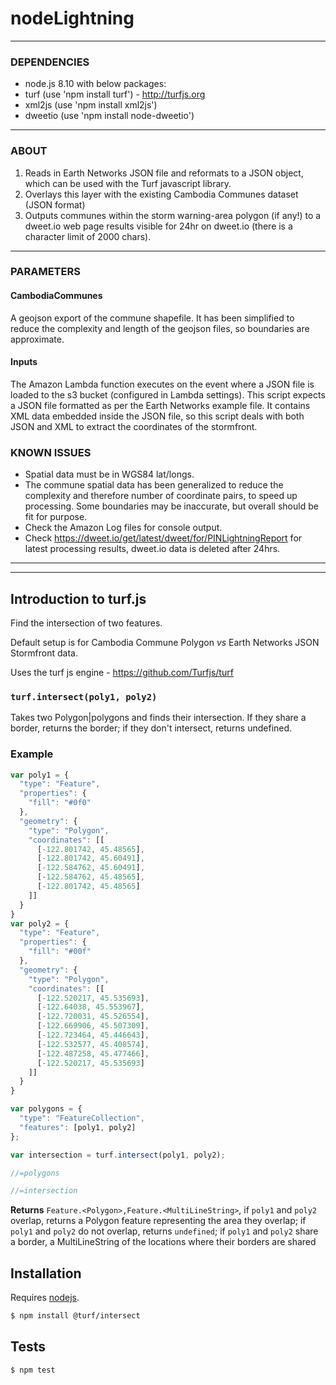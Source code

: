 # nodeLightning

---------------------------------------------------------------------------------------------
### DEPENDENCIES 
- node.js 8.10 with below packages:
- turf (use 'npm install turf') - http://turfjs.org
- xml2js (use 'npm install xml2js') 
- dweetio (use 'npm install node-dweetio')
---------------------------------------------------------------------------------------------
### ABOUT
 1. Reads in Earth Networks JSON file and reformats to a JSON object, which can be
 		used with the Turf javascript library.
 2. Overlays this layer with the existing Cambodia Communes dataset (JSON format)
 3. Outputs communes within the storm warning-area polygon (if any!) to a dweet.io web page
		results visible for 24hr on dweet.io (there is a character limit of 2000 chars).
---------------------------------------------------------------------------------------------
### PARAMETERS
 #### CambodiaCommunes
A geojson export of the commune shapefile. It has been simplified
to reduce the complexity and length of the geojson files, so boundaries 
are approximate.
 #### Inputs 
 The Amazon Lambda function executes on the event where a JSON file is loaded to the
 s3 bucket (configured in Lambda settings). This script expects a JSON file formatted
 as per the Earth Networks example file. It contains XML data embedded inside the
 JSON file, so this script deals with both JSON and XML to extract the coordinates
 of the stormfront.

### KNOWN ISSUES
 - Spatial data must be in WGS84 lat/longs. 
 - The commune spatial data has been generalized to reduce the complexity and therefore
		number of coordinate pairs, to speed up processing. Some boundaries may be inaccurate,
		but overall should be fit for purpose.
 - Check the Amazon Log files for console output.
 - Check https://dweet.io/get/latest/dweet/for/PINLightningReport for latest processing results,
			dweet.io data is deleted after 24hrs.

			
---------------------------------------------------------------------------------------------
---------------------------------------------------------------------------------------------
			
## Introduction to turf.js 

Find the intersection of two features.

Default setup is for Cambodia Commune Polygon *vs* Earth Networks JSON Stormfront data.

Uses the turf js engine - https://github.com/Turfjs/turf

### `turf.intersect(poly1, poly2)`

Takes two Polygon|polygons and finds their intersection. If they share a border, returns the border; if they don't intersect, returns undefined.

### Example

```js
var poly1 = {
  "type": "Feature",
  "properties": {
    "fill": "#0f0"
  },
  "geometry": {
    "type": "Polygon",
    "coordinates": [[
      [-122.801742, 45.48565],
      [-122.801742, 45.60491],
      [-122.584762, 45.60491],
      [-122.584762, 45.48565],
      [-122.801742, 45.48565]
    ]]
  }
}
var poly2 = {
  "type": "Feature",
  "properties": {
    "fill": "#00f"
  },
  "geometry": {
    "type": "Polygon",
    "coordinates": [[
      [-122.520217, 45.535693],
      [-122.64038, 45.553967],
      [-122.720031, 45.526554],
      [-122.669906, 45.507309],
      [-122.723464, 45.446643],
      [-122.532577, 45.408574],
      [-122.487258, 45.477466],
      [-122.520217, 45.535693]
    ]]
  }
}

var polygons = {
  "type": "FeatureCollection",
  "features": [poly1, poly2]
};

var intersection = turf.intersect(poly1, poly2);

//=polygons

//=intersection
```
**Returns** `Feature.<Polygon>,Feature.<MultiLineString>`, if `poly1` and `poly2` overlap, returns a Polygon feature representing the area they overlap; if `poly1` and `poly2` do not overlap, returns `undefined`; if `poly1` and `poly2` share a border, a MultiLineString of the locations where their borders are shared

## Installation

Requires [nodejs](http://nodejs.org/).

```sh
$ npm install @turf/intersect
```

## Tests

```sh
$ npm test
```
